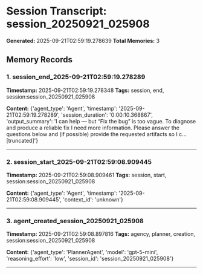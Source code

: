 # Session Transcript: session_20250921_025908

**Generated:** 2025-09-21T02:59:19.278639
**Total Memories:** 3

## Memory Records

### 1. session_end_2025-09-21T02:59:19.278289

**Timestamp:** 2025-09-21T02:59:19.278348
**Tags:** session, end, session:session_20250921_025908

**Content:** {'agent_type': 'Agent', 'timestamp': '2025-09-21T02:59:19.278289', 'session_duration': '0:00:10.368867', 'output_summary': 'I can help — but “Fix the bug” is too vague. To diagnose and produce a reliable fix I need more information. Please answer the questions below and (if possible) provide the requested artifacts so I c...[truncated]'}

---

### 2. session_start_2025-09-21T02:59:08.909445

**Timestamp:** 2025-09-21T02:59:08.909461
**Tags:** session, start, session:session_20250921_025908

**Content:** {'agent_type': 'Agent', 'timestamp': '2025-09-21T02:59:08.909445', 'context_id': 'unknown'}

---

### 3. agent_created_session_20250921_025908

**Timestamp:** 2025-09-21T02:59:08.897816
**Tags:** agency, planner, creation, session:session_20250921_025908

**Content:** {'agent_type': 'PlannerAgent', 'model': 'gpt-5-mini', 'reasoning_effort': 'low', 'session_id': 'session_20250921_025908'}

---

